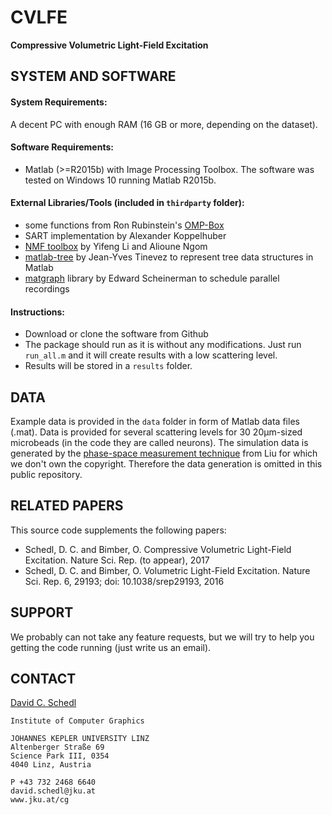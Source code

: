 # CVLFE
**Compressive Volumetric Light-Field Excitation**

## SYSTEM AND SOFTWARE
#### System Requirements:
A decent PC with enough RAM (16 GB or more, depending on the dataset).

#### Software Requirements:
- Matlab (>=R2015b) with Image Processing Toolbox.
The software was tested on Windows 10 running Matlab R2015b. 

#### External Libraries/Tools (included in `thirdparty` folder):
- some functions from Ron Rubinstein's [OMP-Box](http://www.cs.technion.ac.il/~ronrubin/software.html)
- SART implementation by Alexander Koppelhuber
- [NMF toolbox](https://sites.google.com/site/nmftool/) by Yifeng Li and Alioune Ngom 
- [matlab-tree](http://tinevez.github.io/matlab-tree/) by Jean-Yves Tinevez to represent tree data structures in Matlab 
- [matgraph](https://de.mathworks.com/matlabcentral/fileexchange/19218-matgraph) library by Edward Scheinerman to schedule parallel recordings 

#### Instructions:
- Download or clone the software from Github
- The package should run as it is without any modifications. Just run `run_all.m` and it will create results with a low scattering level. 
- Results will be stored in a `results` folder.

## DATA
Example data is provided in the `data` folder in form of Matlab data files (.mat). Data is provided for several scattering levels for 30 20µm-sized microbeads (in the code they are called neurons).
The simulation data is generated by the [phase-space measurement technique](https://www.osapublishing.org/oe/abstract.cfm?uri=oe-23-11-14461) from Liu for which we don't own the copyright. Therefore the data generation is omitted in this public repository.

## RELATED PAPERS
This source code supplements the following papers:
- Schedl, D. C. and Bimber, O. Compressive Volumetric Light-Field Excitation. Nature Sci. Rep. (to appear), 2017
- Schedl, D. C. and Bimber, O. Volumetric Light-Field Excitation. Nature Sci. Rep. 6, 29193; doi: 10.1038/srep29193, 2016

## SUPPORT
We probably can not take any feature requests, but we will try to help you getting the code running (just write us an email).

## CONTACT
[David C. Schedl](mailto:david.schedl@jku.at)
```
Institute of Computer Graphics

JOHANNES KEPLER UNIVERSITY LINZ
Altenberger Straße 69
Science Park III, 0354
4040 Linz, Austria

P +43 732 2468 6640
david.schedl@jku.at
www.jku.at/cg
```
